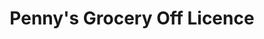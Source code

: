 ---
title: "Penny's Grocery Off Licence"
url: /gillingham/pennys-grocery-off-licence/
shop: Lebensmittel
---